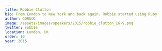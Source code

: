 ```yaml
---
title: Robbie Clutton
bio: From London to New York and back again. Robbie started using Ruby in anger after joining Pivotal Labs in 2012 after years of Java, Scala and a little .NET. Not coding as much as he would like, Robbie now helps run the Pivotal Labs office in London but dabbles in Golang and Clojure when he gets the chance. The best place to find Robbie is on Twitter, @robb1e.
author: GORUCO
image: /assets/images/speakers/2015/robbie_clutton_16-9.png
twitter: robb1e
location: London, UK
order: 10
year: 2015
---
```

